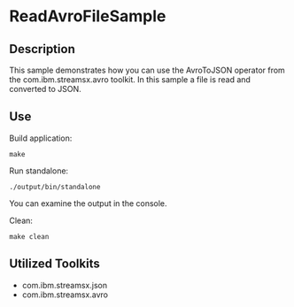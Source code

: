 # ReadAvroFileSample

## Description

This sample demonstrates how you can use the AvroToJSON operator from the com.ibm.streamsx.avro toolkit.
In this sample a file is read and converted to JSON.

## Use

Build application:

`make`

Run standalone:

`./output/bin/standalone`

You can examine the output in the console.


Clean:

`make clean`


## Utilized Toolkits

 - com.ibm.streamsx.json
 - com.ibm.streamsx.avro
